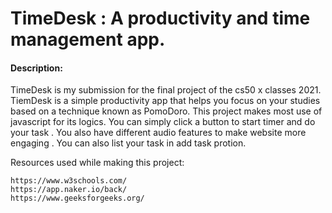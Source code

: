 # TimeDesk : A productivity and time management app.
#### Description:
TimeDesk is my submission for the final project of the cs50 x classes 2021. TiemDesk is a simple productivity app that helps you focus on your studies based on a technique known as PomoDoro. This project makes most use of javascript for its logics. You can simply click a button to start timer and do your
task . You also have different audio features to make website more engaging . You can also list your task in add task protion.

Resources used while making this project:

    https://www.w3schools.com/
    https://app.naker.io/back/
    https://www.geeksforgeeks.org/
